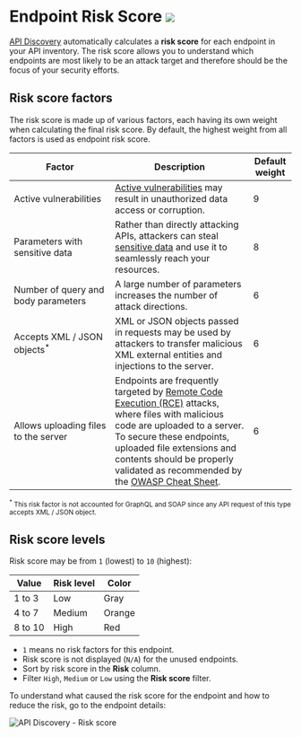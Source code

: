 # Endpoint Risk Score <a href="../../about-wallarm/subscription-plans/#waap-and-advanced-api-security"><img src="../../images/api-security-tag.svg" style="border: none;"></a>

[API Discovery](overview.md) automatically calculates a **risk score** for each endpoint in your API inventory. The risk score allows you to understand which endpoints are most likely to be an attack target and therefore should be the focus of your security efforts.

## Risk score factors

The risk score is made up of various factors, each having its own weight when calculating the final risk score. By default, the highest weight from all factors is used as endpoint risk score.

| Factor | Description | Default weight |
| --- | --- | --- |
| Active vulnerabilities | [Active vulnerabilities](../about-wallarm/detecting-vulnerabilities.md)  may result in unauthorized data access or corruption. | 9 |
| Parameters with sensitive data | Rather than directly attacking APIs, attackers can steal [sensitive data](overview.md#sensitive-data-detection) and use it to seamlessly reach your resources. | 8 |
| Number of query and body parameters | A large number of parameters increases the number of attack directions. | 6 |
| Accepts XML / JSON objects<sup>*</sup> | XML or JSON objects passed in requests may be used by attackers to transfer malicious XML external entities and injections to the server. | 6 |
| Allows uploading files to the server | Endpoints are frequently targeted by [Remote Code Execution (RCE)](../attacks-vulns-list.md#remote-code-execution-rce) attacks, where files with malicious code are uploaded to a server. To secure these endpoints, uploaded file extensions and contents should be properly validated as recommended by the [OWASP Cheat Sheet](https://cheatsheetseries.owasp.org/cheatsheets/File_Upload_Cheat_Sheet.html). | 6 |

<small><sup>*</sup> This risk factor is not accounted for GraphQL and SOAP since any API request of this type accepts XML / JSON object.</small>

## Risk score levels

Risk score may be from `1` (lowest) to `10` (highest):

| Value | Risk level | Color |
| --------- | ----------- | --------- |
| 1 to 3 | Low | Gray |
| 4 to 7 | Medium | Orange |
| 8 to 10 | High | Red |

* `1` means no risk factors for this endpoint.
* Risk score is not displayed (`N/A`) for the unused endpoints.
* Sort by risk score in the **Risk** column.
* Filter `High`, `Medium` or `Low` using the **Risk score** filter.

To understand what caused the risk score for the endpoint and how to reduce the risk, go to the endpoint details:

![API Discovery - Risk score](../images/about-wallarm-waf/api-discovery-2.0/api-discovery-risk-score-details.png)
